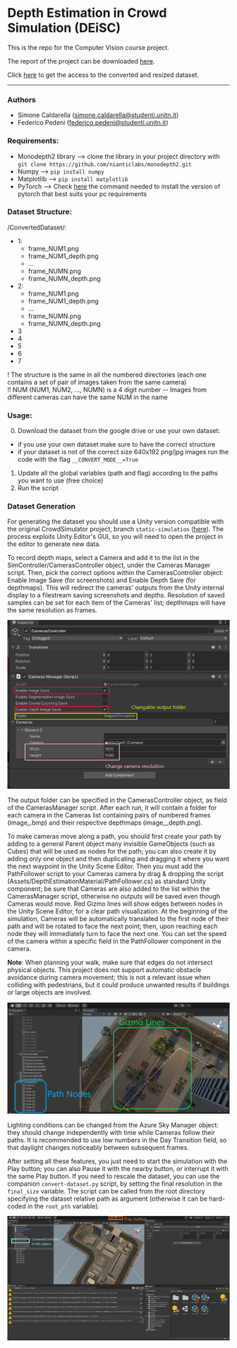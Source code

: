 # Depth Estimation in Crowd Simulation (DEiSC)

This is the repo for the Computer Vision course project.

The report of the project can be downloaded [here](./cv_report_caldarella_pedeni_2022.pdf).

Click [here](https://drive.google.com/drive/folders/1QeC6BGdSkCF9nwqj8naZApgODzFVYEKU?usp=sharing) to get the access to the converted and resized dataset.

---

### Authors
- Simone Caldarella (simone.caldarella@studenti.unitn.it)
- Federico Pedeni (federico.pedeni@studenti.unitn.it)
    
### Requirements:
- Monodepth2 library --> clone the library in your project directory with ```git clone https://github.com/nianticlabs/monodepth2.git```
- Numpy --> ```pip install numpy```
- Matplotlib --> ```pip install matplotlib```
- PyTorch --> Check [here](https://pytorch.org/get-started/locally/) the command needed to install the version of pytorch that best suits your pc requirements

### Dataset Structure:
/ConvertedDataset/:
- 1:
  - frame_NUM1.png
  - frame_NUM1_depth.png
  - ...
  - frame_NUMN.png
  - frame_NUMN_depth.png
- 2:
  - frame_NUM1.png
  - frame_NUM1_depth.png
  - ...
  - frame_NUMN.png
  - frame_NUMN_depth.png
- 3
- 4
- 5
- 6
- 7

! The structure is the same in all the numbered directories (each one contains a set of pair of images taken from the same camera)\
!! NUM (NUM1, NUM2, ..., NUMN) is a 4 digit number -- Images from different cameras can have the same NUM in the name
    
### Usage:
0) Download the dataset from the google drive or use your own dataset:
  - if you use your own dataset make sure to have the correct structure
  - if your dataset is not of the correct size 640x192 png/jpg images run the code with the flag ```__CONVERT_MODE__=True```
1) Update all the global variables (path and flag) according to the paths you want to use (free choice)
2) Run the script


### Dataset Generation

For generating the dataset you should use a Unity version compatible with the original CrowdSimulator project, branch `static-simulation` ([here](https://github.com/mmlab-cv/Crowd-Simulator/tree/static-simulation)). The process exploits Unity Editor's GUI, so you will need to open the project in the editor to generate new data.

To record depth maps, select a Camera and add it to the list in the SimController/CamerasController object, under the Cameras Manager script. Then, pick the correct options within the CamerasController object: Enable Image Save (for screenshots) and Enable Depth Save (for depthmaps). This will redirect the cameras' outputs from the Unity internal display to a filestream saving screenshots and depths. 
Resolution of saved samples can be set for each item of the Cameras' list; depthmaps will have the same resolution as frames. 

![Screenshot](doc_images/save.png)

The output folder can be specified in the CamerasController object, as field of the CamerasManager script. After each run, it will contain a folder for each camera in the Cameras list containing pairs of numbered frames (image_<timestep>.bmp) and their respective depthmaps (image_<timestep>_depth.png). 

To make cameras move along a path, you should first create your path by adding to a general Parent object many invisible GameObjects (such as Cubes) that will be used as nodes for the path; you can also create it by adding only one object and then duplicating and dragging it where you want the next waypoint in the Unity Scene Editor. Then you must add the PathFollower script to your Cameras camera by drag & dropping the script (Assets/DepthEstimationMaterial/PathFollower.cs) as standard Unity component; be sure that Cameras are also added to the list within the CamerasManager script, otherwise no outputs will be saved even though Cameras would move. Red Gizmo lines will show edges between nodes in the Unity Scene Editor, for a clear path visualization. At the beginning of the simulation, Cameras will be automatically translated to the first node of their path and will be rotated to face the next point; then, upon reaching each node they will immediately turn to face the next one. You can set the speed of the camera within a specific field in the PathFollower component in the camera.

**Note**: When planning your walk, make sure that edges do not intersect physical objects. This project does not support automatic obstacle avoidance during camera movement; this is not a relevant issue when colliding with pedestrians, but it could produce unwanted results if buildings or large objects are involved.

![Screenshot](doc_images/pathgizmos.png)

Lighting conditions can be changed from the Azure Sky Manager object: they should change independently with time while Cameras follow their paths. It is recommended to use low numbers in the Day Transition field, so that daylight changes noticeably between subsequent frames.

After setting all these features, you just need to start the simulation with the Play button; you can also Pause it with the nearby button, or interrupt it with the same Play button. If you need to rescale the dataset, you can use the companion `convert-dataset.py` script, by setting the final resolution in the `final_size` variable. The script can be called from the root directory specifying the dataset relative path as argument (otherwise it can be hard-coded in the `root_pth` variable).

![Screenshot](doc_images/start.png)
